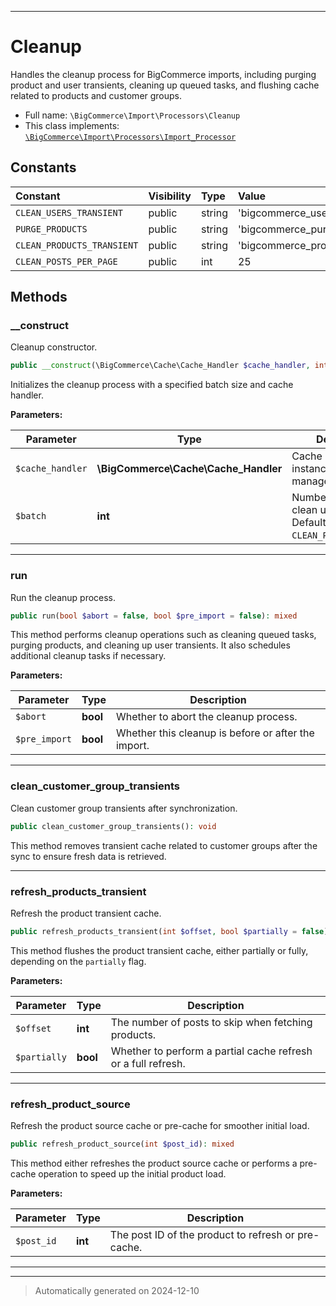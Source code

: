 ***

# Cleanup

Handles the cleanup process for BigCommerce imports, including purging product and user transients,
cleaning up queued tasks, and flushing cache related to products and customer groups.



* Full name: `\BigCommerce\Import\Processors\Cleanup`
* This class implements:
[`\BigCommerce\Import\Processors\Import_Processor`](./Import_Processor.md)


## Constants

| Constant | Visibility | Type | Value |
|:---------|:-----------|:-----|:------|
|`CLEAN_USERS_TRANSIENT`|public|string|&#039;bigcommerce_users_transient_clean&#039;|
|`PURGE_PRODUCTS`|public|string|&#039;bigcommerce_purge_products_headless&#039;|
|`CLEAN_PRODUCTS_TRANSIENT`|public|string|&#039;bigcommerce_products_transient_clean&#039;|
|`CLEAN_POSTS_PER_PAGE`|public|int|25|


## Methods


### __construct

Cleanup constructor.

```php
public __construct(\BigCommerce\Cache\Cache_Handler $cache_handler, int $batch = self::CLEAN_POSTS_PER_PAGE): mixed
```

Initializes the cleanup process with a specified batch size and cache handler.






**Parameters:**

| Parameter | Type | Description |
|-----------|------|-------------|
| `$cache_handler` | **\BigCommerce\Cache\Cache_Handler** | Cache handler instance for cache management. |
| `$batch` | **int** | Number of records to clean up per batch. Defaults to `CLEAN_POSTS_PER_PAGE`. |





***

### run

Run the cleanup process.

```php
public run(bool $abort = false, bool $pre_import = false): mixed
```

This method performs cleanup operations such as cleaning queued tasks, purging products,
and cleaning up user transients. It also schedules additional cleanup tasks if necessary.






**Parameters:**

| Parameter | Type | Description |
|-----------|------|-------------|
| `$abort` | **bool** | Whether to abort the cleanup process. |
| `$pre_import` | **bool** | Whether this cleanup is before or after the import. |





***

### clean_customer_group_transients

Clean customer group transients after synchronization.

```php
public clean_customer_group_transients(): void
```

This method removes transient cache related to customer groups after the sync to ensure fresh data is retrieved.










***

### refresh_products_transient

Refresh the product transient cache.

```php
public refresh_products_transient(int $offset, bool $partially = false): void
```

This method flushes the product transient cache, either partially or fully, depending on the `partially` flag.






**Parameters:**

| Parameter | Type | Description |
|-----------|------|-------------|
| `$offset` | **int** | The number of posts to skip when fetching products. |
| `$partially` | **bool** | Whether to perform a partial cache refresh or a full refresh. |





***

### refresh_product_source

Refresh the product source cache or pre-cache for smoother initial load.

```php
public refresh_product_source(int $post_id): mixed
```

This method either refreshes the product source cache or performs a pre-cache operation to speed up the initial product load.






**Parameters:**

| Parameter | Type | Description |
|-----------|------|-------------|
| `$post_id` | **int** | The post ID of the product to refresh or pre-cache. |





***


***
> Automatically generated on 2024-12-10
